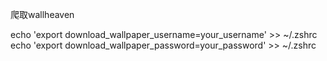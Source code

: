 爬取wallheaven

echo 'export download_wallpaper_username=your_username' >> ~/.zshrc
echo 'export download_wallpaper_password=your_password' >> ~/.zshrc
